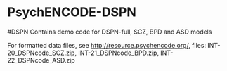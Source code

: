 # PsychENCODE-DSPN
#DSPN
Contains demo code for DSPN-full, SCZ, BPD and ASD models

For formatted data files, see http://resource.psychencode.org/, files: INT-20_DSPNcode_SCZ.zip, INT-21_DSPNcode_BPD.zip, INT-22_DSPNcode_ASD.zip
